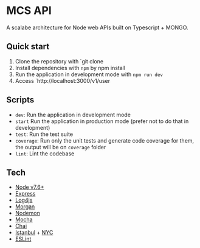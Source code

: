 # MCS API 

A scalabe architecture for Node web APIs built on Typescript + MONGO.

## Quick start

1. Clone the repository with `git clone 
2. Install dependencies with `npm` by npm install
3. Run the application in development mode with `npm run dev`
8. Access `http://localhost:3000/v1/user

## Scripts

- `dev`: Run the application in development mode
- `start` Run the application in production mode (prefer not to do that in development) 
- `test`: Run the test suite
- `coverage`: Run only the unit tests and generate code coverage for them, the output will be on `coverage` folder
- `lint`: Lint the codebase

## Tech

- [Node v7.6+](http://nodejs.org/)
- [Express](https://npmjs.com/package/express)
- [Log4js](https://www.npmjs.com/package/log4js)
- [Morgan](https://www.npmjs.com/package/morgan)
- [Nodemon](https://www.npmjs.com/package/nodemon)
- [Mocha](https://www.npmjs.com/package/mocha)
- [Chai](https://www.npmjs.com/package/chai)
- [Istanbul](https://www.npmjs.com/package/istanbul) + [NYC](https://www.npmjs.com/package/nyc)
- [ESLint](https://www.npmjs.com/package/eslint)



